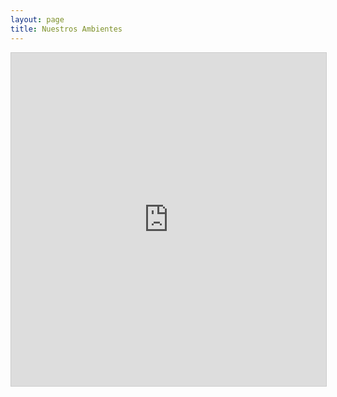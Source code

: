 ```yaml
---
layout: page
title: Nuestros Ambientes
---
```

<iframe class="airtable-embed" src="https://airtable.com/embed/shr6cCBn1bG5CUj8o?backgroundColor=cyan" frameborder="0" onmousewheel="" width="100%" height="533" style="background: transparent; border: 1px solid #ccc;"></iframe>
